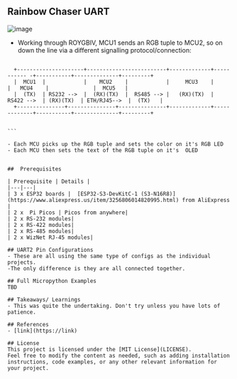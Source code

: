 ## Rainbow Chaser UART

![image](https://github.com/user-attachments/assets/9b0a7d3d-c27a-4945-87ca-22bb7c01c19d)

- Working through ROYGBIV, MCU1 sends an RGB tuple to MCU2, so on down the line via a different signalling protocol/connection:

````
 
  +---------------------+-------------------------+-------------+----------- -+-----------+--------------+---------+
  |  MCU1  |            |    MCU2    |            |     MCU3    |             |   MCU4    |              |  MCU5   |
  |  (TX)  | RS232 -->  |  (RX)(TX)  |  RS485 --> |   (RX)(TX)  |  RS422 -->  | (RX)(TX)  | ETH/RJ45-->  |  (TX)   |
  +---------------+---------------+---------------+-------------+-------------+-----------+--------------+---------+


```

- Each MCU picks up the RGB tuple and sets the color on it's RGB LED
- Each MCU then sets the text of the RGB tuple on it's  OLED

  
##  Prerequisites

| Prerequisite | Details |
|---|---|
| 3 x ESP32 boards |  [ESP32-S3-DevKitC-1 (S3-N16R8)](https://www.aliexpress.us/item/3256806014820995.html) from AliExpress |
| 2 x  Pi Picos | Picos from anywhere|
| 2 x RS-232 modules|
| 2 x RS-422 modules|
| 2 x RS-485 modules|
| 2 x WizNet RJ-45 modules|

## UART2 Pin Configurations
- These are all using the same type of configs as the individual projects.
-The only difference is they are all connected together.

## Full Micropython Examples
TBD

## Takeaways/ Learnings
- This was quite the undertaking. Don't try unless you have lots of patience.

## References
- [link](https://link)

## License
This project is licensed under the [MIT License](LICENSE).
Feel free to modify the content as needed, such as adding installation instructions, code examples, or any other relevant information for your project.


